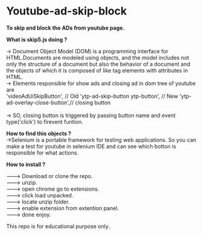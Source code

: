 # Youtube-ad-skip-block
<b>To skip and block the ADs from youtube page.</b>

<B>What is skip5.js doing ?</B><br>

-> Document Object Model (DOM) is a programming interface for HTML.Documents are modeled using objects, and the model includes not only the structure of a document but also the behavior of a document and the objects of which it is composed of like tag elements with attributes in HTML.<br>
-> Elements responsible for show ads and closing ad in dom tree of youtube are  
    'videoAdUiSkipButton', // Old
    'ytp-ad-skip-button ytp-button', // New
    'ytp-ad-overlay-close-button',// closing button<br>    
-> SO, closing button is triggered by passing button name and event type('click') to firevent funtion.

<B>How to find this objects ?</B><br>
->Selenium is a portable framework for testing web applications. So you can make a test for youtube in selenium IDE and can see which botton is responsible for what actions.<br>

<B>How to install ?</B><br>

---> Download or clone the repo.<br>
---> unzip.<br>
---> open chrome go to extensions.<br>
---> click load unpacked.<br>
---> locate unzip folder.<br>
---> enable extension from extention panel.<br>
---> done enjoy.<br>

This repo is for educational purpose only..

